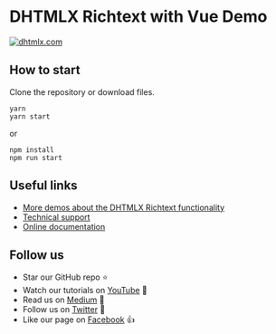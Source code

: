 # DHTMLX Richtext with Vue Demo

[![dhtmlx.com](https://img.shields.io/badge/made%20by-DHTMLX-blue)](https://dhtmlx.com/)

## How to start

Clone the repository or download files.

```
yarn
yarn start
```

or

```
npm install
npm run start
```

## Useful links

- [More demos about the DHTMLX Richtext functionality](https://snippet.dhtmlx.com/807qbp9v?tag=richtext&mode=wide)
- [Technical support ](https://forum.dhtmlx.com/c/richtext)
- [Online  documentation](https://docs.dhtmlx.com/richtext/)

## Follow us

- Star our GitHub repo :star:
- Watch our tutorials on [YouTube](https://www.youtube.com/user/dhtmlx/videos) :eyes:
- Read us on [Medium](https://dhtmlx.medium.com) :newspaper:
- Follow us on [Twitter](https://twitter.com/dhtmlx) :feet:
- Like our page on [Facebook](https://www.facebook.com/dhtmlx/) :thumbsup:

